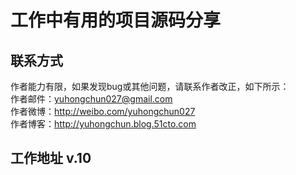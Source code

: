 # 工作中有用的项目源码分享
## 联系方式
作者能力有限，如果发现bug或其他问题，请联系作者改正，如下所示：<br>
作者邮件：yuhongchun027@gmail.com<br>
作者微博：http://weibo.com/yuhongchun027<br>
作者博客：http://yuhongchun.blog.51cto.com

## 工作地址 v.10

